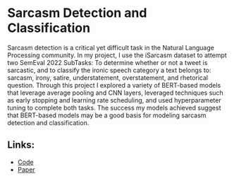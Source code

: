 # Sarcasm Detection and Classification

Sarcasm detection is a critical yet difficult task in the Natural Language Processing community. In my project, I use the iSarcasm dataset to attempt two SemEval 2022 SubTasks: To determine whether or not a tweet is sarcastic, and to classify the ironic speech category a text belongs to: sarcasm, irony, satire, understatement, overstatement, and rhetorical question. Through this project I explored a variety of BERT-based models that leverage average pooling and CNN layers, leveraged techniques such as early stopping and learning rate scheduling, and used hyperparameter tuning to complete both tasks. The success my models achieved suggest that BERT-based models may be a good basis for modeling sarcasm detection and classification.

## Links:

* [Code](code/)
* [Paper](paper/)
